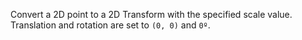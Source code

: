Convert a 2D point to a 2D Transform with the specified scale value.  Translation and rotation are set to `(0, 0)` and `0º`.